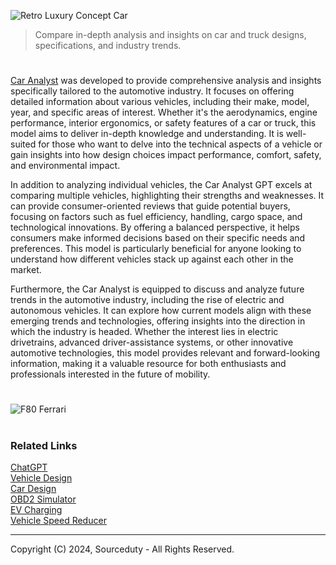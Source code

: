 ![Retro Luxury Concept Car](https://github.com/user-attachments/assets/33e0ade5-ca02-4ab0-8626-f64b618d94e5)

> Compare in-depth analysis and insights on car and truck designs, specifications, and industry trends.

#

[Car Analyst](https://chatgpt.com/g/g-PFjbg13oy-car-analyst) was developed to provide comprehensive analysis and insights specifically tailored to the automotive industry. It focuses on offering detailed information about various vehicles, including their make, model, year, and specific areas of interest. Whether it's the aerodynamics, engine performance, interior ergonomics, or safety features of a car or truck, this model aims to deliver in-depth knowledge and understanding. It is well-suited for those who want to delve into the technical aspects of a vehicle or gain insights into how design choices impact performance, comfort, safety, and environmental impact.

In addition to analyzing individual vehicles, the Car Analyst GPT excels at comparing multiple vehicles, highlighting their strengths and weaknesses. It can provide consumer-oriented reviews that guide potential buyers, focusing on factors such as fuel efficiency, handling, cargo space, and technological innovations. By offering a balanced perspective, it helps consumers make informed decisions based on their specific needs and preferences. This model is particularly beneficial for anyone looking to understand how different vehicles stack up against each other in the market.

Furthermore, the Car Analyst is equipped to discuss and analyze future trends in the automotive industry, including the rise of electric and autonomous vehicles. It can explore how current models align with these emerging trends and technologies, offering insights into the direction in which the industry is headed. Whether the interest lies in electric drivetrains, advanced driver-assistance systems, or other innovative automotive technologies, this model provides relevant and forward-looking information, making it a valuable resource for both enthusiasts and professionals interested in the future of mobility.

#
![F80 Ferrari](https://github.com/user-attachments/assets/de023d76-6fc1-463c-95b5-0d13e4c5e380)

#
### Related Links

[ChatGPT](https://github.com/sourceduty/ChatGPT)
<br>
[Vehicle Design](https://github.com/sourceduty/Vehicle_Design)
<br>
[Car Design](https://github.com/sourceduty/Car_Design)
<br>
[OBD2 Simulator](https://github.com/sourceduty/OBD2_Simulator)
<br>
[EV Charging](https://github.com/sourceduty/EV_Charging)
<br>
[Vehicle Speed Reducer](https://github.com/sourceduty/Vehicle_Speed_Reducer)

***
Copyright (C) 2024, Sourceduty - All Rights Reserved.
